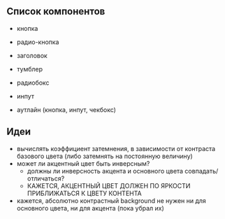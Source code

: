 

## Список компонентов

- кнопка
- радио-кнопка
- заголовок
- тумблер
- радиобокс

- инпут
- аутлайн (кнопка, инпут, чекбокс)

## Идеи

- вычислять коэффициент затемнения, в зависимости от контраста базового цвета (либо затемнять на постоянную величину)
- может ли акцентный цвет быть инверсным?
  - должны ли инверсность акцента и основного цвета совпадать/отличаться?
  - КАЖЕТСЯ, АКЦЕНТНЫЙ ЦВЕТ ДОЛЖЕН ПО ЯРКОСТИ ПРИБЛИЖАТЬСЯ К ЦВЕТУ КОНТЕНТА
- кажется, абсолютно контрастный background не нужен ни для основного цвета, ни для акцента (пока убрал их)